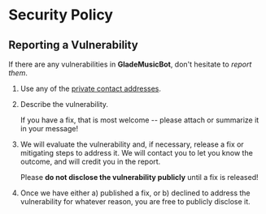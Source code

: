 # Security Policy

## Reporting a Vulnerability

If there are any vulnerabilities in **GladeMusicBot**, don't hesitate to _report them_.

1. Use any of the [private contact addresses](https://github.com/miskumis/GladeMusicBot).
2. Describe the vulnerability.

   If you have a fix, that is most welcome -- please attach or summarize it in your message!

3. We will evaluate the vulnerability and, if necessary, release a fix or mitigating steps to address it. We will contact you to let you know the outcome, and will credit you in the report.

   Please **do not disclose the vulnerability publicly** until a fix is released!

4. Once we have either a) published a fix, or b) declined to address the vulnerability for whatever reason, you are free to publicly disclose it.
